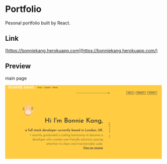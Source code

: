 # Portfolio

Pesonal portfolio built by React.

## Link
[https://bonniekang.herokuapp.com](https://bonniekang.herokuapp.com/)

## Preview

main page

<img src="portfolio.png">
